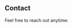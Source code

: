 ## Contact

Feel free to reach out anytime: 

<!-- Mail: [Sebastian.straarup.andreasen@gmail.com](Sebastian.straarup.andreasen@gmail.com)

LinkedIn: [Sebastian Andreasen](https://www.linkedin.com/in/sebastian-andreasen-46290324b/) -->